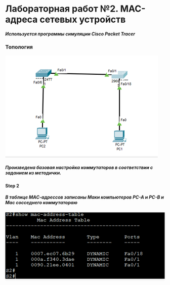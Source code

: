 # Лабораторная работ №2. MAC-адреса сетевых устройств
##### Используется программы симуляции Cisco Packet Tracer

###                                       Топология
![](https://github.com/A1exger/Network-Engineer/blob/main/Labs/Lab2/%D1%82%D0%BE%D0%BF%D0%BE%D0%BB%D0%BE%D0%B3%D0%B8%D1%8F.PNG)
##### Произведена базовая настройка коммутаторов в соответствии с заданием из методички.
#### Step 2
##### В таблице МАС-адрессов записаны Маки компьютеров PC-A и PC-B и Мас сосседнего коммутатораю
![](https://github.com/A1exger/Network-Engineer/blob/main/Labs/Lab2/%D1%82%D0%B0%D0%B1%D0%BB%D0%B8%D1%86%D0%B0%20%D0%BC%D0%B0%D0%BA%D0%BE%D0%B2.PNG)
